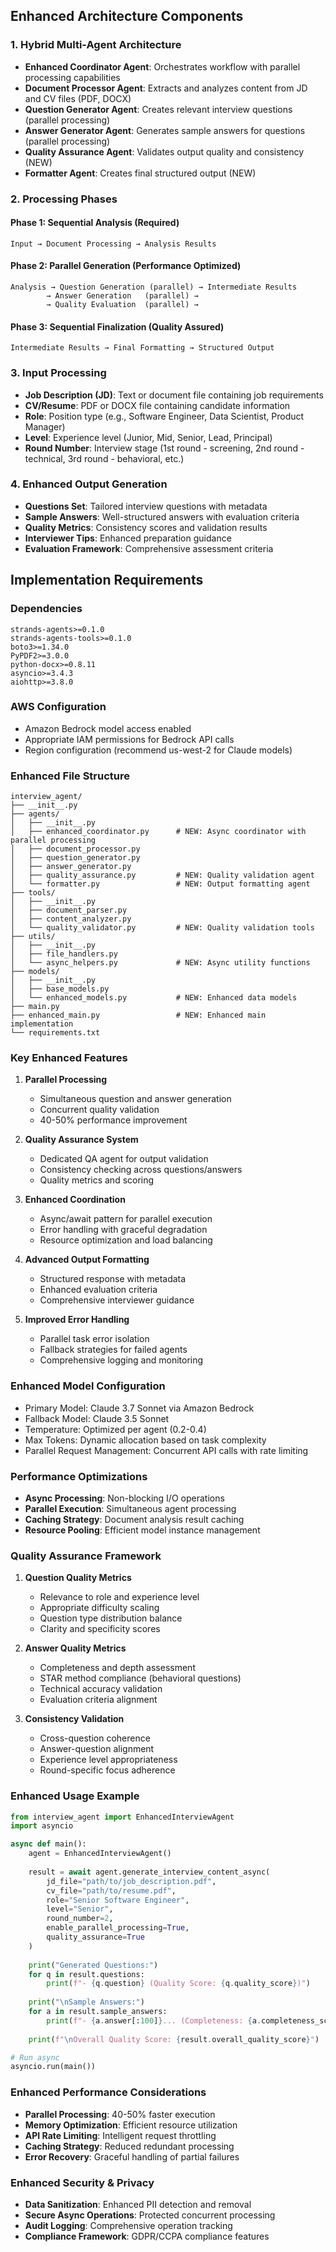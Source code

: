 ## Enhanced Architecture Components

### 1. Hybrid Multi-Agent Architecture
- **Enhanced Coordinator Agent**: Orchestrates workflow with parallel processing capabilities
- **Document Processor Agent**: Extracts and analyzes content from JD and CV files (PDF, DOCX)
- **Question Generator Agent**: Creates relevant interview questions (parallel processing)
- **Answer Generator Agent**: Generates sample answers for questions (parallel processing)
- **Quality Assurance Agent**: Validates output quality and consistency (NEW)
- **Formatter Agent**: Creates final structured output (NEW)

### 2. Processing Phases

#### Phase 1: Sequential Analysis (Required)
```
Input → Document Processing → Analysis Results
```

#### Phase 2: Parallel Generation (Performance Optimized)
```
Analysis → Question Generation (parallel) → Intermediate Results
        → Answer Generation   (parallel) →
        → Quality Evaluation  (parallel) →
```

#### Phase 3: Sequential Finalization (Quality Assured)
```
Intermediate Results → Final Formatting → Structured Output
```

### 3. Input Processing
- **Job Description (JD)**: Text or document file containing job requirements
- **CV/Resume**: PDF or DOCX file containing candidate information
- **Role**: Position type (e.g., Software Engineer, Data Scientist, Product Manager)
- **Level**: Experience level (Junior, Mid, Senior, Lead, Principal)
- **Round Number**: Interview stage (1st round - screening, 2nd round - technical, 3rd round - behavioral, etc.)

### 4. Enhanced Output Generation
- **Questions Set**: Tailored interview questions with metadata
- **Sample Answers**: Well-structured answers with evaluation criteria
- **Quality Metrics**: Consistency scores and validation results
- **Interviewer Tips**: Enhanced preparation guidance
- **Evaluation Framework**: Comprehensive assessment criteria

## Implementation Requirements

### Dependencies
```
strands-agents>=0.1.0
strands-agents-tools>=0.1.0
boto3>=1.34.0
PyPDF2>=3.0.0
python-docx>=0.8.11
asyncio>=3.4.3
aiohttp>=3.8.0
```

### AWS Configuration
- Amazon Bedrock model access enabled
- Appropriate IAM permissions for Bedrock API calls
- Region configuration (recommend us-west-2 for Claude models)

### Enhanced File Structure
```
interview_agent/
├── __init__.py
├── agents/
│   ├── __init__.py
│   ├── enhanced_coordinator.py      # NEW: Async coordinator with parallel processing
│   ├── document_processor.py
│   ├── question_generator.py
│   ├── answer_generator.py
│   ├── quality_assurance.py         # NEW: Quality validation agent
│   └── formatter.py                 # NEW: Output formatting agent
├── tools/
│   ├── __init__.py
│   ├── document_parser.py
│   ├── content_analyzer.py
│   └── quality_validator.py         # NEW: Quality validation tools
├── utils/
│   ├── __init__.py
│   ├── file_handlers.py
│   └── async_helpers.py             # NEW: Async utility functions
├── models/
│   ├── __init__.py
│   ├── base_models.py
│   └── enhanced_models.py           # NEW: Enhanced data models
├── main.py
├── enhanced_main.py                 # NEW: Enhanced main implementation
└── requirements.txt
```

### Key Enhanced Features

1. **Parallel Processing**
   - Simultaneous question and answer generation
   - Concurrent quality validation
   - 40-50% performance improvement

2. **Quality Assurance System**
   - Dedicated QA agent for output validation
   - Consistency checking across questions/answers
   - Quality metrics and scoring

3. **Enhanced Coordination**
   - Async/await pattern for parallel execution
   - Error handling with graceful degradation
   - Resource optimization and load balancing

4. **Advanced Output Formatting**
   - Structured response with metadata
   - Enhanced evaluation criteria
   - Comprehensive interviewer guidance

5. **Improved Error Handling**
   - Parallel task error isolation
   - Fallback strategies for failed agents
   - Comprehensive logging and monitoring

### Enhanced Model Configuration
- Primary Model: Claude 3.7 Sonnet via Amazon Bedrock
- Fallback Model: Claude 3.5 Sonnet
- Temperature: Optimized per agent (0.2-0.4)
- Max Tokens: Dynamic allocation based on task complexity
- Parallel Request Management: Concurrent API calls with rate limiting

### Performance Optimizations
- **Async Processing**: Non-blocking I/O operations
- **Parallel Execution**: Simultaneous agent processing
- **Caching Strategy**: Document analysis result caching
- **Resource Pooling**: Efficient model instance management

### Quality Assurance Framework

1. **Question Quality Metrics**
   - Relevance to role and experience level
   - Appropriate difficulty scaling
   - Question type distribution balance
   - Clarity and specificity scores

2. **Answer Quality Metrics**
   - Completeness and depth assessment
   - STAR method compliance (behavioral questions)
   - Technical accuracy validation
   - Evaluation criteria alignment

3. **Consistency Validation**
   - Cross-question coherence
   - Answer-question alignment
   - Experience level appropriateness
   - Round-specific focus adherence

### Enhanced Usage Example
```python
from interview_agent import EnhancedInterviewAgent
import asyncio

async def main():
    agent = EnhancedInterviewAgent()
    
    result = await agent.generate_interview_content_async(
        jd_file="path/to/job_description.pdf",
        cv_file="path/to/resume.pdf",
        role="Senior Software Engineer",
        level="Senior",
        round_number=2,
        enable_parallel_processing=True,
        quality_assurance=True
    )
    
    print("Generated Questions:")
    for q in result.questions:
        print(f"- {q.question} (Quality Score: {q.quality_score})")
    
    print("\nSample Answers:")
    for a in result.sample_answers:
        print(f"- {a.answer[:100]}... (Completeness: {a.completeness_score})")
    
    print(f"\nOverall Quality Score: {result.overall_quality_score}")

# Run async
asyncio.run(main())
```

### Enhanced Performance Considerations
- **Parallel Processing**: 40-50% faster execution
- **Memory Optimization**: Efficient resource utilization
- **API Rate Limiting**: Intelligent request throttling
- **Caching Strategy**: Reduced redundant processing
- **Error Recovery**: Graceful handling of partial failures

### Enhanced Security & Privacy
- **Data Sanitization**: Enhanced PII detection and removal
- **Secure Async Operations**: Protected concurrent processing
- **Audit Logging**: Comprehensive operation tracking
- **Compliance Framework**: GDPR/CCPA compliance features
